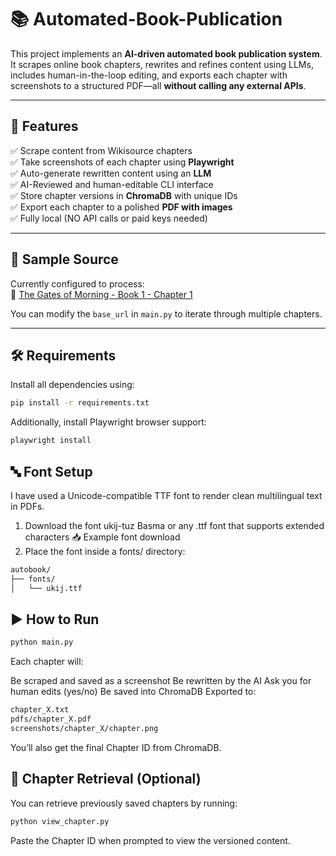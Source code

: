 # 📚 Automated-Book-Publication

This project implements an **AI-driven automated book publication system**. It scrapes online book chapters, rewrites and refines content using LLMs, includes human-in-the-loop editing, and exports each chapter with screenshots to a structured PDF—all **without calling any external APIs**.

---

## 🚀 Features

✅ Scrape content from Wikisource chapters  
✅ Take screenshots of each chapter using **Playwright**  
✅ Auto-generate rewritten content using an **LLM**  
✅ AI-Reviewed and human-editable CLI interface  
✅ Store chapter versions in **ChromaDB** with unique IDs  
✅ Export each chapter to a polished **PDF with images**  
✅ Fully local (NO API calls or paid keys needed)  

---

## 📂 Sample Source

Currently configured to process:  
📘 [The Gates of Morning - Book 1 - Chapter 1](https://en.wikisource.org/wiki/The_Gates_of_Morning/Book_1/Chapter_1)

You can modify the `base_url` in `main.py` to iterate through multiple chapters.

---

## 🛠️ Requirements
Install all dependencies using:
```bash
pip install -r requirements.txt
```
Additionally, install Playwright browser support:
```bash
playwright install
```

## 🔤 Font Setup
I have used a Unicode-compatible TTF font to render clean multilingual text in PDFs.

  1. Download the font ukij-tuz Basma or any .ttf font that supports extended characters
    📥 Example font download
  2. Place the font inside a fonts/ directory:
```bash
autobook/
├── fonts/
│   └── ukij.ttf
```


## ▶️ How to Run
```bash
python main.py
```

Each chapter will:

  Be scraped and saved as a screenshot
  Be rewritten by the AI
  Ask you for human edits (yes/no)
  Be saved into ChromaDB
  Exported to:
```bash
chapter_X.txt
pdfs/chapter_X.pdf
screenshots/chapter_X/chapter.png
```
You’ll also get the final Chapter ID from ChromaDB.

## 💾 Chapter Retrieval (Optional)
You can retrieve previously saved chapters by running:
```bash
python view_chapter.py
```
Paste the Chapter ID when prompted to view the versioned content.
